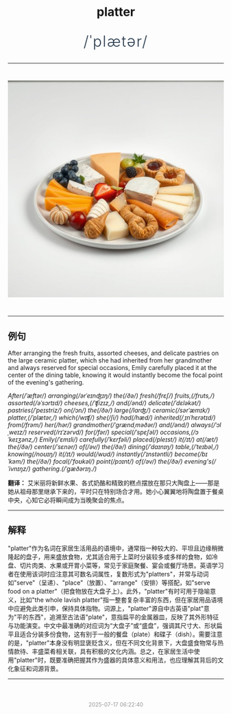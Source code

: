<div align="center">

# platter

<div style="margin: 30px 0;">
<h1 style="font-size: 2.5em; font-weight: 300; letter-spacing: 2px; margin: 0; color: #2c3e50;">
/ˈplætər/
</h1>
</div>

</div>

---

<div align="center" style="margin: 40px 0;">

![platter](images/platter.png)

</div>

---

## 例句

After arranging the fresh fruits, assorted cheeses, and delicate pastries on the large ceramic platter, which she had inherited from her grandmother and always reserved for special occasions, Emily carefully placed it at the center of the dining table, knowing it would instantly become the focal point of the evening's gathering.

*After(/ˈæftər/) arranging(/ərˈeɪnʤɪŋ/) the(/ðə/) fresh(/frɛʃ/) fruits,(/fruts,/) assorted(/əˈsɔrtɪd/) cheeses,(/ˈʧizɪz,/) and(/ənd/) delicate(/ˈdɛləkət/) pastries(/ˈpeɪstriz/) on(/ɔn/) the(/ðə/) large(/lɑrʤ/) ceramic(/sərˈæmɪk/) platter,(/ˈplætər,/) which(/wɪʧ/) she(/ʃi/) had(/hæd/) inherited(/ˌɪnˈhɛrətɪd/) from(/frəm/) her(/hər/) grandmother(/ˈgrændˌməðər/) and(/ənd/) always(/ˈɔlˌweɪz/) reserved(/rɪˈzərvd/) for(/fər/) special(/ˈspɛʃəl/) occasions,(/ɔˈkeɪʒənz,/) Emily(/ˈɛmɪli/) carefully(/ˈkɛrfəli/) placed(/pleɪst/) it(/ɪt/) at(/æt/) the(/ðə/) center(/ˈsɛnər/) of(/əv/) the(/ðə/) dining(/ˈdaɪnɪŋ/) table,(/ˈteɪbəl,/) knowing(/noʊɪŋ/) it(/ɪt/) would(/wʊd/) instantly(/ˈɪnstəntli/) become(/bɪˈkəm/) the(/ðə/) focal(/ˈfoʊkəl/) point(/pɔɪnt/) of(/əv/) the(/ðə/) evening's(/ˈivnɪŋz/) gathering.(/ˈgæðərɪŋ./)*

**翻译：** 艾米丽将新鲜水果、各式奶酪和精致的糕点摆放在那只大陶盘上——那是她从祖母那里继承下来的，平时只在特别场合才用。她小心翼翼地将陶盘置于餐桌中央，心知它必将瞬间成为当晚聚会的焦点。

---

## 解释

"platter"作为名词在家居生活用品的语境中，通常指一种较大的、平坦且边缘稍微隆起的盘子，用来盛放食物，尤其适合用于上菜时分装较多或多样的食物，如冷盘、切片肉类、水果或开胃小菜等，常见于家庭聚餐、宴会或餐厅场景。英语学习者在使用该词时应注意其可数名词属性，复数形式为"platters"，并常与动词如"serve"（呈递）、"place"（放置）、"arrange"（安排）等搭配，如"serve food on a platter"（把食物放在大盘子上）。此外，"platter"有时可用于隐喻意义，比如"the whole lavish platter"指一整套复杂丰富的东西，但在家居用品语境中应避免此类引申，保持具体指物。词源上，"platter"源自中古英语"plat"意为"平的东西"，追溯至古法语"plate"，意指扁平的金属器皿，反映了其外形特征与功能演变。中文中最准确的对应词为“大盘子”或“盛盘”，强调其尺寸大、形状扁平且适合分装多份食物，这有别于一般的餐盘（plate）和碟子（dish）。需要注意的是，"platter"本身没有明显褒贬含义，但在不同文化背景下，大盘盛食物常与热情款待、丰盛菜肴相关联，具有积极的文化内涵。总之，在家居生活中使用"platter"时，既要准确把握其作为盛器的具体意义和用法，也应理解其背后的文化象征和词源背景。


---

<div align="center" style="margin-top: 50px;">
<small style="color: #999; font-size: 0.9em;">2025-07-17 06:22:40</small>
</div>
